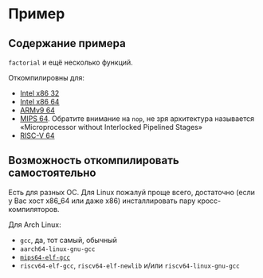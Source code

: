 # Пример

## Содержание примера

`factorial` и ещё несколько функций.

Откомпилировны для:

* [Intel x86 32](https://godbolt.org/#g:!((g:!((g:!((h:codeEditor,i:(filename:'1',fontScale:14,fontUsePx:'0',j:1,lang:c%2B%2B,selection:(endColumn:1,endLineNumber:37,positionColumn:1,positionLineNumber:37,selectionStartColumn:1,selectionStartLineNumber:37,startColumn:1,startLineNumber:37),source:'%23include+%3Cstdio.h%3E%0A%23define+DOUBLE_PI+3.14159265358979323846%0A%0Aint+sizeofint()%0A%7B%0A++return+sizeof(int)%3B%0A%7D%0A%0Aint+factorial(int+n)%0A%7B%0A++int+r+%3D+1%3B%0A++while(n+%3E+1)%0A++++r+*%3D+n--%3B%0A++return+r%3B%0A%7D%0A%0Adouble+ipow(int+pow,+double+base)%0A%7B%0A++double+res+%3D+1,+tmp+%3D+base%3B%0A++while(pow)%0A++%7B%0A++++if(pow+%26+1)%0A++++++res+*%3D+tmp%3B%0A++++tmp+*%3D+tmp%3B%0A++++pow+%3E%3E%3D+1%3B%0A++%7D%0A++return+res%3B%0A%7D%0A%0Aint+main()%0A%7B%0A++printf(%22sizeof(int):+%25d%5Cn%22,+sizeofint())%3B%0A++printf(%22factorial(6):+%25d.%5Cn%22,+factorial(6))%3B%0A++printf(%22Pi%5E5:+%25lf%5Cn%22,+ipow(5,+DOUBLE_PI))%3B%0A++return+0%3B%0A%7D%0A'),l:'5',n:'0',o:'C%2B%2B+source+%231',t:'0')),k:50,l:'4',n:'0',o:'',s:0,t:'0'),(g:!((h:compiler,i:(compiler:g131,deviceViewOpen:'1',filters:(b:'0',binary:'1',binaryObject:'1',commentOnly:'0',debugCalls:'1',demangle:'0',directives:'0',execute:'1',intel:'0',libraryCode:'0',trim:'1'),flagsViewOpen:'1',fontScale:14,fontUsePx:'0',j:1,lang:c%2B%2B,libs:!(),options:'-m32',overrides:!(),selection:(endColumn:1,endLineNumber:1,positionColumn:1,positionLineNumber:1,selectionStartColumn:1,selectionStartLineNumber:1,startColumn:1,startLineNumber:1),source:1),l:'5',n:'0',o:'+x86-64+gcc+13.1+(Editor+%231)',t:'0')),k:50,l:'4',n:'0',o:'',s:0,t:'0')),l:'2',n:'0',o:'',t:'0')),version:4)
* [Intel x86 64](https://godbolt.org/#g:!((g:!((g:!((h:codeEditor,i:(filename:'1',fontScale:14,fontUsePx:'0',j:1,lang:c%2B%2B,selection:(endColumn:1,endLineNumber:37,positionColumn:1,positionLineNumber:37,selectionStartColumn:1,selectionStartLineNumber:37,startColumn:1,startLineNumber:37),source:'%23include+%3Cstdio.h%3E%0A%23define+DOUBLE_PI+3.14159265358979323846%0A%0Aint+sizeofint()%0A%7B%0A++return+sizeof(int)%3B%0A%7D%0A%0Aint+factorial(int+n)%0A%7B%0A++int+r+%3D+1%3B%0A++while(n+%3E+1)%0A++++r+*%3D+n--%3B%0A++return+r%3B%0A%7D%0A%0Adouble+ipow(int+pow,+double+base)%0A%7B%0A++double+res+%3D+1,+tmp+%3D+base%3B%0A++while(pow)%0A++%7B%0A++++if(pow+%26+1)%0A++++++res+*%3D+tmp%3B%0A++++tmp+*%3D+tmp%3B%0A++++pow+%3E%3E%3D+1%3B%0A++%7D%0A++return+res%3B%0A%7D%0A%0Aint+main()%0A%7B%0A++printf(%22sizeof(int):+%25d%5Cn%22,+sizeofint())%3B%0A++printf(%22factorial(6):+%25d.%5Cn%22,+factorial(6))%3B%0A++printf(%22Pi%5E5:+%25lf%5Cn%22,+ipow(5,+DOUBLE_PI))%3B%0A++return+0%3B%0A%7D%0A'),l:'5',n:'0',o:'C%2B%2B+source+%231',t:'0')),k:50,l:'4',n:'0',o:'',s:0,t:'0'),(g:!((h:compiler,i:(compiler:g131,deviceViewOpen:'1',filters:(b:'0',binary:'1',binaryObject:'1',commentOnly:'0',debugCalls:'1',demangle:'0',directives:'0',execute:'1',intel:'0',libraryCode:'0',trim:'1'),flagsViewOpen:'1',fontScale:14,fontUsePx:'0',j:1,lang:c%2B%2B,libs:!(),options:'-m64+-march%3Dnocona',overrides:!(),selection:(endColumn:1,endLineNumber:1,positionColumn:1,positionLineNumber:1,selectionStartColumn:1,selectionStartLineNumber:1,startColumn:1,startLineNumber:1),source:1),l:'5',n:'0',o:'+x86-64+gcc+13.1+(Editor+%231)',t:'0')),k:50,l:'4',n:'0',o:'',s:0,t:'0')),l:'2',n:'0',o:'',t:'0')),version:4)
* [ARMv9 64](https://godbolt.org/#g:!((g:!((g:!((h:codeEditor,i:(filename:'1',fontScale:14,fontUsePx:'0',j:1,lang:c%2B%2B,selection:(endColumn:1,endLineNumber:37,positionColumn:1,positionLineNumber:37,selectionStartColumn:1,selectionStartLineNumber:37,startColumn:1,startLineNumber:37),source:'%23include+%3Cstdio.h%3E%0A%23define+DOUBLE_PI+3.14159265358979323846%0A%0Aint+sizeofint()%0A%7B%0A++return+sizeof(int)%3B%0A%7D%0A%0Aint+factorial(int+n)%0A%7B%0A++int+r+%3D+1%3B%0A++while(n+%3E+1)%0A++++r+*%3D+n--%3B%0A++return+r%3B%0A%7D%0A%0Adouble+ipow(int+pow,+double+base)%0A%7B%0A++double+res+%3D+1,+tmp+%3D+base%3B%0A++while(pow)%0A++%7B%0A++++if(pow+%26+1)%0A++++++res+*%3D+tmp%3B%0A++++tmp+*%3D+tmp%3B%0A++++pow+%3E%3E%3D+1%3B%0A++%7D%0A++return+res%3B%0A%7D%0A%0Aint+main()%0A%7B%0A++printf(%22sizeof(int):+%25d%5Cn%22,+sizeofint())%3B%0A++printf(%22factorial(6):+%25d.%5Cn%22,+factorial(6))%3B%0A++printf(%22Pi%5E5:+%25lf%5Cn%22,+ipow(5,+DOUBLE_PI))%3B%0A++return+0%3B%0A%7D%0A'),l:'5',n:'0',o:'C%2B%2B+source+%231',t:'0')),k:50,l:'4',n:'0',o:'',s:0,t:'0'),(g:!((h:compiler,i:(compiler:arm64g1310,deviceViewOpen:'1',filters:(b:'0',binary:'1',binaryObject:'1',commentOnly:'0',debugCalls:'1',demangle:'0',directives:'0',execute:'1',intel:'0',libraryCode:'0',trim:'1'),flagsViewOpen:'1',fontScale:14,fontUsePx:'0',j:1,lang:c%2B%2B,libs:!(),options:'-march%3Darmv9-a',overrides:!(),selection:(endColumn:1,endLineNumber:1,positionColumn:1,positionLineNumber:1,selectionStartColumn:1,selectionStartLineNumber:1,startColumn:1,startLineNumber:1),source:1),l:'5',n:'0',o:'+ARM64+gcc+13.1.0+(Editor+%231)',t:'0')),k:50,l:'4',n:'0',o:'',s:0,t:'0')),l:'2',n:'0',o:'',t:'0')),version:4)
* [MIPS 64](https://godbolt.org/#g:!((g:!((g:!((h:codeEditor,i:(filename:'1',fontScale:14,fontUsePx:'0',j:1,lang:c%2B%2B,selection:(endColumn:1,endLineNumber:37,positionColumn:1,positionLineNumber:37,selectionStartColumn:1,selectionStartLineNumber:37,startColumn:1,startLineNumber:37),source:'%23include+%3Cstdio.h%3E%0A%23define+DOUBLE_PI+3.14159265358979323846%0A%0Aint+sizeofint()%0A%7B%0A++return+sizeof(int)%3B%0A%7D%0A%0Aint+factorial(int+n)%0A%7B%0A++int+r+%3D+1%3B%0A++while(n+%3E+1)%0A++++r+*%3D+n--%3B%0A++return+r%3B%0A%7D%0A%0Adouble+ipow(int+pow,+double+base)%0A%7B%0A++double+res+%3D+1,+tmp+%3D+base%3B%0A++while(pow)%0A++%7B%0A++++if(pow+%26+1)%0A++++++res+*%3D+tmp%3B%0A++++tmp+*%3D+tmp%3B%0A++++pow+%3E%3E%3D+1%3B%0A++%7D%0A++return+res%3B%0A%7D%0A%0Aint+main()%0A%7B%0A++printf(%22sizeof(int):+%25d%5Cn%22,+sizeofint())%3B%0A++printf(%22factorial(6):+%25d.%5Cn%22,+factorial(6))%3B%0A++printf(%22Pi%5E5:+%25lf%5Cn%22,+ipow(5,+DOUBLE_PI))%3B%0A++return+0%3B%0A%7D%0A'),l:'5',n:'0',o:'C%2B%2B+source+%231',t:'0')),k:50,l:'4',n:'0',o:'',s:0,t:'0'),(g:!((h:compiler,i:(compiler:mips64g1310,deviceViewOpen:'1',filters:(b:'0',binary:'1',binaryObject:'1',commentOnly:'0',debugCalls:'1',demangle:'0',directives:'0',execute:'1',intel:'0',libraryCode:'0',trim:'1'),flagsViewOpen:'1',fontScale:14,fontUsePx:'0',j:1,lang:c%2B%2B,libs:!(),options:'',overrides:!(),selection:(endColumn:1,endLineNumber:1,positionColumn:1,positionLineNumber:1,selectionStartColumn:1,selectionStartLineNumber:1,startColumn:1,startLineNumber:1),source:1),l:'5',n:'0',o:'+mips64+gcc+13.1.0+(Editor+%231)',t:'0')),k:50,l:'4',n:'0',o:'',s:0,t:'0')),l:'2',n:'0',o:'',t:'0')),version:4).
  Обратите внимание на `nop`, не зря архитектура называется «Microprocessor without Interlocked Pipelined Stages»
* [RISC-V 64](https://godbolt.org/#g:!((g:!((g:!((h:codeEditor,i:(filename:'1',fontScale:14,fontUsePx:'0',j:1,lang:c%2B%2B,selection:(endColumn:12,endLineNumber:33,positionColumn:12,positionLineNumber:33,selectionStartColumn:12,selectionStartLineNumber:33,startColumn:12,startLineNumber:33),source:'%23include+%3Cstdio.h%3E%0A%23define+DOUBLE_PI+3.14159265358979323846%0A%0Aint+sizeofint()%0A%7B%0A++return+sizeof(int)%3B%0A%7D%0A%0Aint+factorial(int+n)%0A%7B%0A++int+r+%3D+1%3B%0A++while(n+%3E+1)%0A++++r+*%3D+n--%3B%0A++return+r%3B%0A%7D%0A%0Adouble+ipow(int+pow,+double+base)%0A%7B%0A++double+res+%3D+1,+tmp+%3D+base%3B%0A++while(pow)%0A++%7B%0A++++if(pow+%26+1)%0A++++++res+*%3D+tmp%3B%0A++++tmp+*%3D+tmp%3B%0A++++pow+%3E%3E%3D+1%3B%0A++%7D%0A++return+res%3B%0A%7D%0A%0Aint+main()%0A%7B%0A++printf(%22sizeof(int):+%25d%5Cn%22,+sizeofint())%3B%0A++printf(%22factorial(6):+%25d.%5Cn%22,+factorial(6))%3B%0A++printf(%22Pi%5E5:+%25lf%5Cn%22,+ipow(5,+DOUBLE_PI))%3B%0A++return+0%3B%0A%7D%0A'),l:'5',n:'0',o:'C%2B%2B+source+%231',t:'0')),k:50,l:'4',n:'0',o:'',s:0,t:'0'),(g:!((h:compiler,i:(compiler:rv64-gcc1020,deviceViewOpen:'1',filters:(b:'0',binary:'1',binaryObject:'0',commentOnly:'0',debugCalls:'1',demangle:'0',directives:'0',execute:'1',intel:'0',libraryCode:'0',trim:'1'),flagsViewOpen:'1',fontScale:14,fontUsePx:'0',j:1,lang:c%2B%2B,libs:!(),options:'-march%3Drv64g',overrides:!(),selection:(endColumn:1,endLineNumber:1,positionColumn:1,positionLineNumber:1,selectionStartColumn:1,selectionStartLineNumber:1,startColumn:1,startLineNumber:1),source:1),l:'5',n:'0',o:'+RISC-V+(64-bits)+gcc+10.2.0+(Editor+%231)',t:'0')),k:50,l:'4',n:'0',o:'',s:0,t:'0')),l:'2',n:'0',o:'',t:'0')),version:4)

## Возможность откомпилировать самостоятельно

Есть для разных ОС. Для Linux пожалуй проще всего, достаточно (если у Вас хост x86_64 или даже x86) инсталлировать пару кросс-компиляторов.

Для Arch Linux:

* `gcc`, да, тот самый, обычный
* `aarch64-linux-gnu-gcc`
* [`mips64-elf-gcc`](https://aur.archlinux.org/packages/mips64-elf-gcc)
* `riscv64-elf-gcc`, `riscv64-elf-newlib` и/или `riscv64-linux-gnu-gcc`
